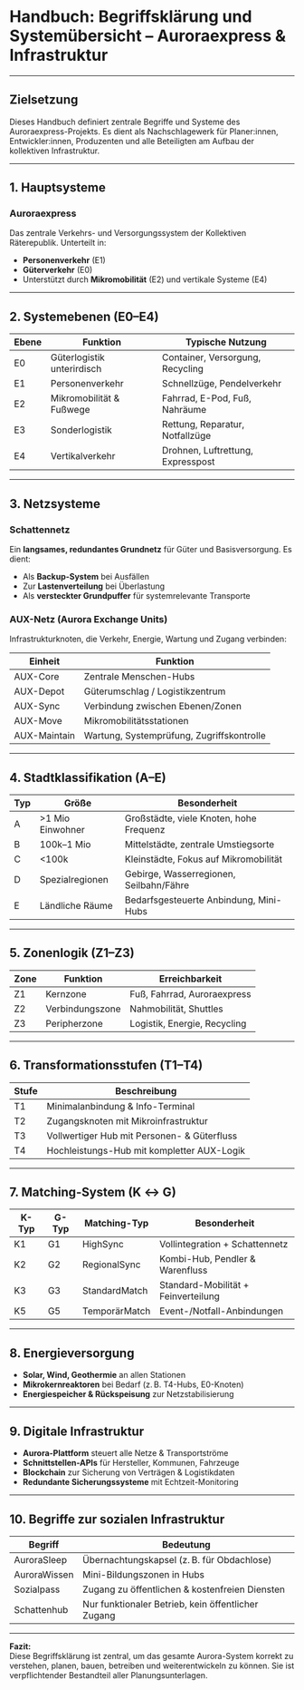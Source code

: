 # Handbuch: Begriffsklärung und Systemübersicht – Auroraexpress & Infrastruktur

---

## Zielsetzung

Dieses Handbuch definiert zentrale Begriffe und Systeme des Auroraexpress-Projekts. Es dient als Nachschlagewerk für Planer:innen, Entwickler:innen, Produzenten und alle Beteiligten am Aufbau der kollektiven Infrastruktur.

---

## 1. Hauptsysteme

### Auroraexpress
Das zentrale Verkehrs- und Versorgungssystem der Kollektiven Räterepublik. Unterteilt in:

- **Personenverkehr** (E1)
- **Güterverkehr** (E0)
- Unterstützt durch **Mikromobilität** (E2) und vertikale Systeme (E4)

---

## 2. Systemebenen (E0–E4)

| Ebene | Funktion                     | Typische Nutzung                   |
|-------|------------------------------|------------------------------------|
| E0    | Güterlogistik unterirdisch   | Container, Versorgung, Recycling   |
| E1    | Personenverkehr              | Schnellzüge, Pendelverkehr         |
| E2    | Mikromobilität & Fußwege     | Fahrrad, E-Pod, Fuß, Nahräume      |
| E3    | Sonderlogistik               | Rettung, Reparatur, Notfallzüge    |
| E4    | Vertikalverkehr              | Drohnen, Luftrettung, Expresspost  |

---

## 3. Netzsysteme

### Schattennetz
Ein **langsames, redundantes Grundnetz** für Güter und Basisversorgung. Es dient:
- Als **Backup-System** bei Ausfällen
- Zur **Lastenverteilung** bei Überlastung
- Als **versteckter Grundpuffer** für systemrelevante Transporte

### AUX-Netz (Aurora Exchange Units)

Infrastrukturknoten, die Verkehr, Energie, Wartung und Zugang verbinden:

| Einheit       | Funktion                                     |
|---------------|----------------------------------------------|
| AUX-Core      | Zentrale Menschen-Hubs                       |
| AUX-Depot     | Güterumschlag / Logistikzentrum              |
| AUX-Sync      | Verbindung zwischen Ebenen/Zonen             |
| AUX-Move      | Mikromobilitätsstationen                     |
| AUX-Maintain  | Wartung, Systemprüfung, Zugriffskontrolle    |

---

## 4. Stadtklassifikation (A–E)

| Typ | Größe              | Besonderheit                                 |
|-----|--------------------|----------------------------------------------|
| A   | >1 Mio Einwohner   | Großstädte, viele Knoten, hohe Frequenz      |
| B   | 100k–1 Mio          | Mittelstädte, zentrale Umstiegsorte          |
| C   | <100k              | Kleinstädte, Fokus auf Mikromobilität        |
| D   | Spezialregionen    | Gebirge, Wasserregionen, Seilbahn/Fähre      |
| E   | Ländliche Räume    | Bedarfsgesteuerte Anbindung, Mini-Hubs       |

---

## 5. Zonenlogik (Z1–Z3)

| Zone | Funktion            | Erreichbarkeit                            |
|------|---------------------|-------------------------------------------|
| Z1   | Kernzone            | Fuß, Fahrrad, Auroraexpress                |
| Z2   | Verbindungszone     | Nahmobilität, Shuttles                     |
| Z3   | Peripherzone        | Logistik, Energie, Recycling               |

---

## 6. Transformationsstufen (T1–T4)

| Stufe | Beschreibung                                 |
|-------|----------------------------------------------|
| T1    | Minimalanbindung & Info-Terminal             |
| T2    | Zugangsknoten mit Mikroinfrastruktur         |
| T3    | Vollwertiger Hub mit Personen- & Güterfluss  |
| T4    | Hochleistungs-Hub mit kompletter AUX-Logik   |

---

## 7. Matching-System (K ↔ G)

| K-Typ | G-Typ | Matching-Typ    | Besonderheit                                |
|-------|-------|------------------|---------------------------------------------|
| K1    | G1    | HighSync         | Vollintegration + Schattennetz              |
| K2    | G2    | RegionalSync     | Kombi-Hub, Pendler & Warenfluss             |
| K3    | G3    | StandardMatch    | Standard-Mobilität + Feinverteilung         |
| K5    | G5    | TemporärMatch    | Event-/Notfall-Anbindungen                  |

---

## 8. Energieversorgung

- **Solar, Wind, Geothermie** an allen Stationen
- **Mikrokernreaktoren** bei Bedarf (z. B. T4-Hubs, E0-Knoten)
- **Energiespeicher & Rückspeisung** zur Netzstabilisierung

---

## 9. Digitale Infrastruktur

- **Aurora-Plattform** steuert alle Netze & Transportströme
- **Schnittstellen-APIs** für Hersteller, Kommunen, Fahrzeuge
- **Blockchain** zur Sicherung von Verträgen & Logistikdaten
- **Redundante Sicherungssysteme** mit Echtzeit-Monitoring

---

## 10. Begriffe zur sozialen Infrastruktur

| Begriff         | Bedeutung                                    |
|-----------------|-----------------------------------------------|
| AuroraSleep     | Übernachtungskapsel (z. B. für Obdachlose)    |
| AuroraWissen    | Mini-Bildungszonen in Hubs                    |
| Sozialpass      | Zugang zu öffentlichen & kostenfreien Diensten|
| Schattenhub     | Nur funktionaler Betrieb, kein öffentlicher Zugang |

---

**Fazit:**  
Diese Begriffsklärung ist zentral, um das gesamte Aurora-System korrekt zu verstehen, planen, bauen, betreiben und weiterentwickeln zu können. Sie ist verpflichtender Bestandteil aller Planungsunterlagen.
